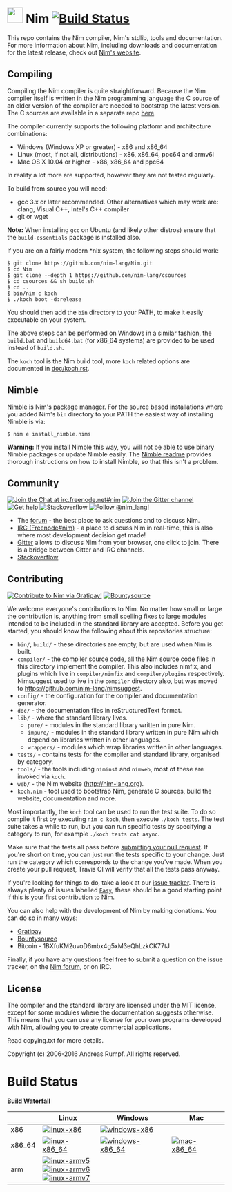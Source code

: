 # <img src="https://raw.githubusercontent.com/nim-lang/assets/master/Art/logo-crown.png" width="36"> Nim [![Build Status](https://travis-ci.org/nim-lang/Nim.svg?branch=devel)](https://travis-ci.org/nim-lang/Nim)

This repo contains the Nim compiler, Nim's stdlib, tools and
documentation. For more information about Nim, including downloads
and documentation for the latest release, check out
[Nim's website](http://nim-lang.org).

## Compiling
Compiling the Nim compiler is quite straightforward. Because
the Nim compiler itself is written in the Nim programming language
the C source of an older version of the compiler are needed to bootstrap the
latest version. The C sources are available in a separate
repo [here](http://github.com/nim-lang/csources).

The compiler currently supports the following platform and architecture
combinations:

  * Windows (Windows XP or greater) - x86 and x86_64
  * Linux (most, if not all, distributions) - x86, x86_64, ppc64 and armv6l
  * Mac OS X 10.04 or higher - x86, x86_64 and ppc64

In reality a lot more are supported, however they are not tested regularly.

To build from source you will need:

  * gcc 3.x or later recommended. Other alternatives which may work
    are: clang, Visual C++, Intel's C++ compiler
  * git or wget

**Note:** When installing ``gcc`` on Ubuntu (and likely other distros) ensure that the ``build-essentials`` package is installed also.

If you are on a fairly modern *nix system, the following steps should work:

```
$ git clone https://github.com/nim-lang/Nim.git
$ cd Nim
$ git clone --depth 1 https://github.com/nim-lang/csources
$ cd csources && sh build.sh
$ cd ..
$ bin/nim c koch
$ ./koch boot -d:release
```

You should then add the ``bin`` directory to your PATH, to make it easily
executable on your system.

The above steps can be performed on Windows in a similar fashion, the
``build.bat`` and ``build64.bat`` (for x86_64 systems) are provided to be used
instead of ``build.sh``.

The ``koch`` tool is the Nim build tool, more ``koch`` related options are
documented in [doc/koch.rst](doc/koch.rst).

## Nimble
[Nimble](https://github.com/nim-lang/nimble) is Nim's package manager. For the
source based installations where you added Nim's ``bin`` directory to your PATH
the easiest way of installing Nimble is via:

```
$ nim e install_nimble.nims
```

**Warning:** If you install Nimble this way, you will not be able to use binary
Nimble packages or update Nimble easily.
The [Nimble readme](https://github.com/nim-lang/nimble#installation)
provides thorough instructions on how to install Nimble, so that this isn't a
problem.

## Community
[![Join the Chat at irc.freenode.net#nim](https://img.shields.io/badge/IRC-join_chat_in_%23nim-blue.svg)](https://webchat.freenode.net/?channels=nim)
[![Join the Gitter channel](https://badges.gitter.im/Join%20Chat.svg)](https://gitter.im/nim-lang/Nim)
[![Get help](https://img.shields.io/badge/Forum-get%20help-4eb899.svg)](http://forum.nim-lang.org)
[![Stackoverflow](https://img.shields.io/badge/stackoverflow-use_%23nim_tag-yellow.svg)](http://stackoverflow.com/questions/tagged/nim?sort=newest&pageSize=15)
[![Follow @nim_lang!](https://img.shields.io/twitter/follow/nim_lang.svg?style=social)](https://twitter.com/nim_lang)

* The [forum](http://forum.nim-lang.org/) - the best place to ask questions and to discuss Nim.
* [IRC (Freenode#nim)](https://webchat.freenode.net/?channels=nim) - a place to discuss
  Nim in real-time, this is also where most development decision get made!
* [Gitter](https://gitter.im/nim-lang/Nim) allows to discuss Nim from your browser, one click to join.
  There is a bridge between Gitter and IRC channels.
* [Stackoverflow](http://stackoverflow.com/questions/tagged/nim)

## Contributing

[![Contribute to Nim via Gratipay!](https://img.shields.io/gratipay/team/nim.svg)](https://gratipay.com/nim/)
[![Bountysource](https://img.shields.io/bountysource/team/nim/activity.svg)](https://www.bountysource.com/teams/nim)

We welcome everyone's contributions to Nim. No matter how small or large
the contribution is, anything from small spelling fixes to large modules
intended to be included in the standard library are accepted. Before
you get started, you should know the following about this repositories
structure:

* ``bin/``, ``build/`` - these directories are empty, but are used when Nim is built.
* ``compiler/`` - the compiler source code, all the Nim source code files in this
  directory implement the compiler. This also includes nimfix, and plugins
  which live in ``compiler/nimfix`` and ``compiler/plugins``
  respectively. Nimsuggest used to live in the ``compiler`` directory also,
  but was moved to https://github.com/nim-lang/nimsuggest.
* ``config/`` - the configuration for the compiler and documentation generator.
* ``doc/`` - the documentation files in reStructuredText format.
* ``lib/`` - where the standard library lives.
    * ``pure/`` - modules in the standard library written in pure Nim.
    * ``impure/`` - modules in the standard library written in pure Nim which
      depend on libraries written in other languages.
    * ``wrappers/`` - modules which wrap libraries written in other languages.
* ``tests/`` - contains tests for the compiler and standard library, organised by
    category.
* ``tools/`` - the tools including ``niminst`` and ``nimweb``, most of these are invoked
    via ``koch``.
* ``web/`` - the Nim website (http://nim-lang.org).
* ``koch.nim`` - tool used to bootstrap Nim, generate C sources, build the website, documentation
  and more.

Most importantly, the ``koch`` tool can be used to run the test suite. To do so compile it first
by executing ``nim c koch``, then execute ``./koch tests``. The test suite takes a while to run,
but you can run specific tests by specifying a category to run, for example ``./koch tests cat async``.

Make sure that the tests all pass before
[submitting your pull request](https://help.github.com/articles/using-pull-requests/).
If you're short on time, you can
just run the tests specific to your change. Just run the category which corresponds to the change
you've made. When you create your pull request, Travis CI will verify that all the tests pass
anyway.

If you're looking for things to do, take a look at our
[issue tracker](https://github.com/nim-lang/Nim/issues). There is always plenty of issues
labelled [``Easy``](https://github.com/nim-lang/Nim/labels/Easy), these should be a good
starting point if this is your first contribution to Nim.

You can also help with the development of Nim by making donations. You can do so
in many ways:

* [Gratipay](https://gratipay.com/nim/)
* [Bountysource](https://www.bountysource.com/teams/nim)
* Bitcoin - 1BXfuKM2uvoD6mbx4g5xM3eQhLzkCK77tJ

Finally, if you have any questions feel free to submit a question on the issue tracker,
on the [Nim forum](http://forum.nim-lang.org), or on IRC.

## License
The compiler and the standard library are licensed under the MIT license,
except for some modules where the documentation suggests otherwise. This means
that you can use any license for your own programs developed with Nim,
allowing you to create commercial applications.

Read copying.txt for more details.

Copyright (c) 2006-2016 Andreas Rumpf.
All rights reserved.

# Build Status
[**Build Waterfall**][waterfall]

|        | Linux | Windows | Mac |
| ------ | ----- | ------- | --- |
| x86    | [![linux-x86][linux-x86-img]][linux-x86] | [![windows-x86][windows-x86-img]][windows-x86] |
| x86_64 | [![linux-x86_64][linux-x86_64-img]][linux-x86_64] | [![windows-x86_64][windows-x86_64-img]][windows-x86_64] | [![mac-x86_64][mac-x86_64-img]][mac-x86_64] |
| arm    | [![linux-armv5][linux-arm5-img]][linux-arm5]<br/> [![linux-armv6][linux-arm6-img]][linux-arm6]<br/> [![linux-armv7][linux-arm7-img]][linux-arm7]

[linux-x86]:          http://buildbot.nim-lang.org/builders/linux-x32-builder
[linux-x86-img]:      http://buildbot.nim-lang.org/buildstatusimage?builder=linux-x32-builder
[linux-x86_64]:       http://buildbot.nim-lang.org/builders/linux-x64-builder
[linux-x86_64-img]:   http://buildbot.nim-lang.org/buildstatusimage?builder=linux-x64-builder
[linux-arm5]:         http://buildbot.nim-lang.org/builders/linux-arm5-builder
[linux-arm5-img]:     http://buildbot.nim-lang.org/buildstatusimage?builder=linux-arm5-builder
[linux-arm6]:         http://buildbot.nim-lang.org/builders/linux-arm6-builder
[linux-arm6-img]:     http://buildbot.nim-lang.org/buildstatusimage?builder=linux-arm6-builder
[linux-arm7]:         http://buildbot.nim-lang.org/builders/linux-arm7-builder
[linux-arm7-img]:     http://buildbot.nim-lang.org/buildstatusimage?builder=linux-arm7-builder

[windows-x86]:        http://buildbot.nim-lang.org/builders/windows-x32-builder
[windows-x86-img]:    http://buildbot.nim-lang.org/buildstatusimage?builder=windows-x32-builder
[windows-x86_64]:     http://buildbot.nim-lang.org/builders/windows-x64-builder
[windows-x86_64-img]: http://buildbot.nim-lang.org/buildstatusimage?builder=windows-x64-builder

[mac-x86_64]:         http://buildbot.nim-lang.org/builders/mac-x64-builder
[mac-x86_64-img]:     http://buildbot.nim-lang.org/buildstatusimage?builder=mac-x64-builder

[waterfall]: http://buildbot.nim-lang.org/waterfall
